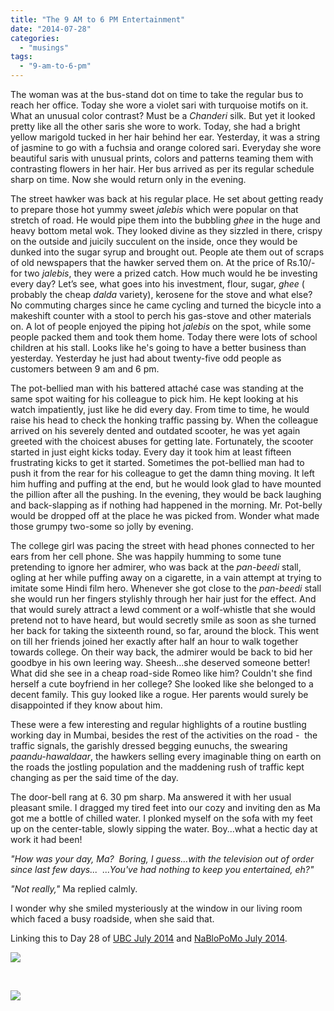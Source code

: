 ```yaml
---
title: "The 9 AM to 6 PM Entertainment"
date: "2014-07-28"
categories: 
  - "musings"
tags: 
  - "9-am-to-6-pm"
---
```


The woman was at the bus-stand dot on time to take the regular bus to reach her office. Today she wore a violet sari with turquoise motifs on it. What an unusual color contrast? Must be a _Chanderi_ silk. But yet it looked pretty like all the other saris she wore to work. Today, she had a bright yellow marigold tucked in her hair behind her ear. Yesterday, it was a string of jasmine to go with a fuchsia and orange colored sari. Everyday she wore beautiful saris with unusual prints, colors and patterns teaming them with contrasting flowers in her hair. Her bus arrived as per its regular schedule sharp on time. Now she would return only in the evening.

The street hawker was back at his regular place. He set about getting ready to prepare those hot yummy sweet _jalebis_ which were popular on that stretch of road. He would pipe them into the bubbling _ghee_ in the huge and heavy bottom metal wok. They looked divine as they sizzled in there, crispy on the outside and juicily succulent on the inside, once they would be dunked into the sugar syrup and brought out. People ate them out of scraps of old newspapers that the hawker served them on. At the price of Rs.10/- for two _jalebis_, they were a prized catch. How much would he be investing every day? Let’s see, what goes into his investment, flour, sugar, _ghee_ ( probably the cheap _dalda_ variety), kerosene for the stove and what else? No commuting charges since he came cycling and turned the bicycle into a makeshift counter with a stool to perch his gas-stove and other materials on. A lot of people enjoyed the piping hot _jalebis_ on the spot, while some people packed them and took them home. Today there were lots of school children at his stall. Looks like he's going to have a better business than yesterday. Yesterday he just had about twenty-five odd people as customers between 9 am and 6 pm.

The pot-bellied man with his battered attaché case was standing at the same spot waiting for his colleague to pick him. He kept looking at his watch impatiently, just like he did every day. From time to time, he would raise his head to check the honking traffic passing by. When the colleague arrived on his severely dented and outdated scooter, he was yet again greeted with the choicest abuses for getting late. Fortunately, the scooter started in just eight kicks today. Every day it took him at least fifteen frustrating kicks to get it started. Sometimes the pot-bellied man had to push it from the rear for his colleague to get the damn thing moving. It left him huffing and puffing at the end, but he would look glad to have mounted the pillion after all the pushing. In the evening, they would be back laughing and back-slapping as if nothing had happened in the morning. Mr. Pot-belly would be dropped off at the place he was picked from. Wonder what made those grumpy two-some so jolly by evening.

The college girl was pacing the street with head phones connected to her ears from her cell phone. She was happily humming to some tune pretending to ignore her admirer, who was back at the _pan-beedi_ stall, ogling at her while puffing away on a cigarette, in a vain attempt at trying to imitate some Hindi film hero. Whenever she got close to the _pan-beedi_ stall she would run her fingers stylishly through her hair just for the effect. And that would surely attract a lewd comment or a wolf-whistle that she would pretend not to have heard, but would secretly smile as soon as she turned her back for taking the sixteenth round, so far, around the block. This went on till her friends joined her exactly after half an hour to walk together towards college. On their way back, the admirer would be back to bid her goodbye in his own leering way. Sheesh...she deserved someone better! What did she see in a cheap road-side Romeo like him? Couldn't she find herself a cute boyfriend in her college? She looked like she belonged to a decent family. This guy looked like a rogue. Her parents would surely be disappointed if they know about him.

These were a few interesting and regular highlights of a routine bustling working day in Mumbai, besides the rest of the activities on the road -  the traffic signals, the garishly dressed begging eunuchs, the swearing _paandu-hawaldaar_, the hawkers selling every imaginable thing on earth on the roads the jostling population and the maddening rush of traffic kept changing as per the said time of the day.

The door-bell rang at 6. 30 pm sharp. Ma answered it with her usual pleasant smile. I dragged my tired feet into our cozy and inviting den as Ma got me a bottle of chilled water. I plonked myself on the sofa with my feet up on the center-table, slowly sipping the water. Boy...what a hectic day at work it had been!

_"How was your day, Ma?_  _Boring, I guess…with the television out of order since last few days..._  _...You've had nothing to keep you entertained, eh?"_

_"Not really,"_ Ma replied calmly.

I wonder why she smiled mysteriously at the window in our living room which faced a busy roadside, when she said that.

Linking this to Day 28 of [UBC July 2014](http://ultimateblogchallenge.com/) and [NaBloPoMo July 2014](http://www.blogher.com/nablopomo-july-2014-blogroll).

[![](images/UBC-banner23.png)](http://ifsbutsandsetcs.com/wp-content/uploads/2014/07/UBC-banner23.png)

 

[![](images/NaBloPoMo_0714_465x287_DECADE_03.jpg)](http://ifsbutsandsetcs.com/wp-content/uploads/2014/07/NaBloPoMo_0714_465x287_DECADE_03.jpg)
